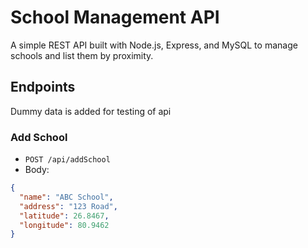 # School Management API

A simple REST API built with Node.js, Express, and MySQL to manage schools and list them by proximity.

## Endpoints

Dummy data is added for testing of api

### Add School
- `POST /api/addSchool`
- Body:
```json
{
  "name": "ABC School",
  "address": "123 Road",
  "latitude": 26.8467,
  "longitude": 80.9462
}
